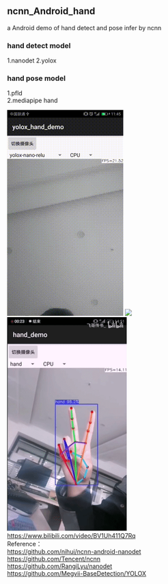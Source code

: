 ## ncnn_Android_hand  
a Android demo of hand detect and pose infer by ncnn  

### hand detect model    
1.nanodet
2.yolox 

### hand pose model  
1.pfld  
2.mediapipe hand  

![](multi_hand.gif) 
![](yolox_hand.gif)  
![](nanodet_hand.gif)  
https://www.bilibili.com/video/BV1Uh411Q7Rq  
Reference：  
https://github.com/nihui/ncnn-android-nanodet  
https://github.com/Tencent/ncnn  
https://github.com/RangiLyu/nanodet  
https://github.com/Megvii-BaseDetection/YOLOX

